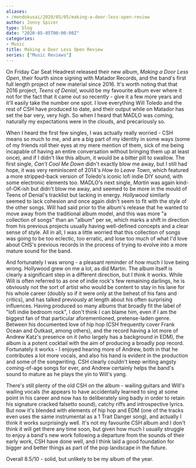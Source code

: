 ```yaml
---
aliases:
- /mendokusai/2020/05/05/making-a-door-less-open-review
author: Jonny Spicer
type: blog
date: "2020-05-05T00:00:00Z"
categories:
- Music
title: Making a Door Less Open Review
series: ["Music Reviews"]
---
```

On Friday Car Seat Headrest released their new album, *Making a Door Less Open*, their fourth since signing with
Matador Records, and the band's first full length project of new material since 2016. It's worth noting that that
2016 project, *Teens of Denial*, would be my favourite album ever where it not for the fact that it came out so recently -
give it a few more years and it'll easily take the number one spot. I love everything Will Toledo and the rest of CSH
have produced to date, and their output while on Matador has set the bar very, very high. So when I heard that MADLO
was coming, naturally my expectations were in the clouds, and precariously so.

When I heard the first few singles, I was actually really worried - CSH means so much to me, and are a big part of
my identity in some ways (some of my friends roll their eyes at my mere mention of them, sick of me being incapable
of having an entire conversation without bringing them up at least once), and if I didn't like this album, it would
be a bitter pill to swallow. The first single, *Can't Cool Me Down* didn't exactly blow me away, but I still had hope,
it was very reminiscent of 2014's *How to Leave Town*, which featured a more stripped-back version of Toledo's iconic
lofi indie DIY sound, with some electronic elements too. MADLO's next single, *Martin* was again kind-of-OK-ish but
didn't blow me away, and seemed to be more in the mould of Teens of Denial's tracklist but lacking in energy. *Hollywood*
similarly seemed to lack cohesion and once again didn't seem to fit with the style of the other songs. Will had said
prior to the album's release that he wanted to move away from the traditional album model, and this was more "a collection
of songs" than an "album" per se, which marks a shift in direction from his previous projects usually having well-defined
concepts and a clear sense of style. All in all, I was a little worried that this collection of songs was going to be
too eclectic, too erratic, and lose too much of what I'd love about CHS's previous records in the process of trying
to evolve into a more mature sound for the band.

And fortunately I was wrong - a pleasant reminder of how much I love being wrong. Hollywood grew on me a lot, as did
Martin. The album itself is clearly a significant step in a different direction, but I think it works. While Will
is often referred to as one of indie rock's few remaining darlings, he is obviously not the sort of artist who
would be content to stay in his lane for his whole career (doubly so if it were only at the behest of his fans
and critics), and has talked previously at length about his often surprising influences. Having produced so many
albums that broadly fit the label of "lofi indie bedroom rock", I don't think I can blame him, even if I am the
biggest fan of that particular aforementioned, pretense-laden genre. Between his documented love of hip hop (CSH
frequently cover Frank Ocean and Outkast, among others), and the record having a lot more of Andrew Katz's
presence on it (who largely has a background in EDM), the album is a potent cocktail with the aim of producing
a broadly pop record. Fortunately it works - I enjoyed hearing more of Andrew, both in that he contributes a lot
more vocals, and also his hand is evident in the production and some of the songwriting. CSH clearly couldn't
keep writing angsty coming-of-age songs for ever, and Andrew certainly helps the band's sound to mature as
he plays the yin to Will's yang.

There's still plenty of the old CSH on the album - wailing guitars and Will's wailing vocals (he appears to
have accidentally learned to sing at some point in his career and now has to deliberately sing badly in order
to retain his signature cracked falsetto sound), catchy riffs and introspective lyrics. But now it's blended
with elements of hip hop and EDM (one of the tracks even uses the same instrumental as a 1 Trait Danger song),
and actually I think it works surprisingly well. It's not my favourite CSH album and I don't think it will
get there any time soon, but given how much I usually struggle to enjoy a band's new work following a
departure from the sounds of their early work, CSH have done well, and I think laid a good foundation
for bigger and better things as part of the pop landscape in the future.

Overall 8.5/10 - solid, but unlikely to be my album of the year.
